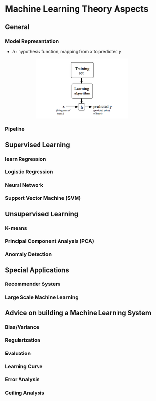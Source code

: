 # Machine Learning Theory Aspects

## General

### Model Representation

+ $h\;$: hypothesis function; mapping from $x$ to predicted $y$

<a href="https://www.coursera.org/learn/machine-learning/supplement/cRa2m/model-representation">
    <img src="../ML/ML-Stanford/images/m02-17.png" style="display: block; margin: auto; background-color: black" alt="Flowchart" title="Modeling Process" width="300" >
</a>


### Pipeline


## Supervised Learning

### learn Regression



### Logistic Regression



### Neural Network



### Support Vector Machine (SVM)





## Unsupervised Learning

### K-means



### Principal Component Analysis (PCA)



### Anomaly Detection



## Special Applications

### Recommender System




### Large Scale Machine Learning




## Advice on building a Machine Learning System

### Bias/Variance



### Regularization



### Evaluation




### Learning Curve




### Error Analysis



### Ceiling Analysis